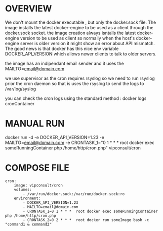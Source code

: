 # OVERVIEW

We don't mount the docker executable , but only the docker.sock file. The image installs the latest docker-engine to be used as a client through the docker.sock socket.
the image creation always isntalls the latest docker-engine version to be used as client so normally when the host's docker-engine server is older version it might show an error about API mismatch. The good news is that docker has this nice env variable DOCKER_API_VERSION which allows newer clients to talk to older servers.

the image has an indipendant email sender and it uses the MAILTO=email@domain.com


we use supervisor as the cron requires rsyslog so we need to run rsyslog prior the cron daemon so that is uses the rsyslog to send the logs to /var/log/syslog

you can check the  cron logs using the standard method : docker logs cronContainer

# MANUAL RUN
docker run -d -e DOCKER_API_VERSION=1.23 -e MAILTO=email@domain.com -e CRONTASK_1="0 1 * * *  root docker exec someRunningContainer php /home/http/cron.php" vipconsult/cron


# COMPOSE FILE

	cron:
        image: vipconsult/cron
        volumes:  
            - /var/run/docker.sock:/var/run/docker.sock:ro
        environment:
            - DOCKER_API_VERSION=1.23
            - MAILTO=email@domain.com
            - CRONTASK_1=0 1 * * *  root docker exec someRunningContainer php /home/http/cron.php
            - CRONTASK_2=0 2 * * * 	root docker run someImage bash -c "command1 & command2"
